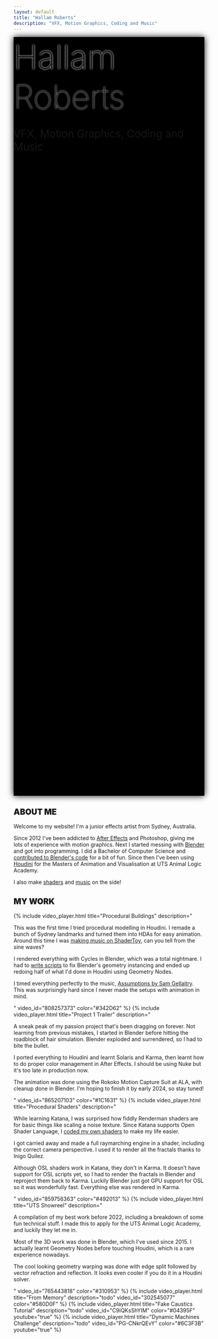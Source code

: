 ```yaml
---
layout: default
title: "Hallam Roberts"
description: "VFX, Motion Graphics, Coding and Music"
---
```

<div class="text-center d-flex align-items-center position-relative" style="height: 50vh; background-color: black; box-shadow: 0 0 16px black">
	<canvas id="home_canvas" class="w-100 h-100 position-absolute"></canvas>
	<div class="w-100">
		<div>
			<span id="home_firstname" class="text-white position-relative" style="font-size: min(9vw, 7em); font-weight: 200; text-shadow: 0 0 4px white;">Hallam</span>
			<span id="home_lastname" class="text-white position-relative" style="font-size: min(9vw, 7em); font-weight: 100; text-shadow: 0 0 4px white;">Roberts</span>
		</div>
		<p id="home_description" class="text-white position-relative" style="font-size: min(4vw, 2em); font-weight: 300;">VFX, Motion Graphics, Coding and Music</p>
	</div>
</div>

<script>
const canvasElem = document.getElementById("home_canvas");
const canvasCtx = canvasElem.getContext("2d", { alpha: false });
const first = document.getElementById("home_firstname");
const last = document.getElementById("home_lastname");
const desc = document.getElementById("home_description");
const duration = 120;
let offset = duration;

// From https://easings.net
function easeOutQuart(x) {
	return x * x * x * x;
}

// From https://gist.github.com/NeptunKid/61c71f9469f531bb9c01
(function() {
	var lastTime = 0;
	var vendors = ['ms', 'moz', 'webkit', 'o'];
	for (var x = 0; x < vendors.length && !window.requestAnimationFrame; ++x) {
		window.requestAnimationFrame = window[vendors[x]+'RequestAnimationFrame'];
		window.cancelAnimationFrame = window[vendors[x]+'CancelAnimationFrame'] || window[vendors[x]+'CancelRequestAnimationFrame'];
	}

	if (!window.requestAnimationFrame)
		window.requestAnimationFrame = function(callback, element) {
			var currTime = new Date().getTime();
			var timeToCall = Math.max(0, 16 - (currTime - lastTime));
			var id = window.setTimeout(function() { callback(currTime + timeToCall); }, 
			  timeToCall);
			lastTime = currTime + timeToCall;
			return id;
		};

	if (!window.cancelAnimationFrame)
		window.cancelAnimationFrame = function(id) {
			clearTimeout(id);
		};
}());

function resize() {
	canvasElem.width = window.innerWidth;
	canvasElem.height = window.innerHeight * 0.5;
}

window.addEventListener("resize", resize);
window.addEventListener("orientationchange", resize);
resize();

const particles = [];
const numParticles = 256;
let moveVariation = Math.random() > 0.5;
for (let i = 0; i < numParticles; ++i) {
	// X, Y, velocity X, velocity Y, speed, friend ID
	particles.push([Math.random() * canvasElem.width, Math.random() * canvasElem.height, 0, 0, Math.random(), Math.floor(Math.random() * numParticles)]);
}

canvasElem.addEventListener("mousemove", function(e) {
	let randomParticle = particles[Math.floor(Math.random() * particles.length)];
	randomParticle[0] = e.clientX;
	randomParticle[1] = e.clientY;
	randomParticle[2] = e.movementX * 0.3;
	randomParticle[3] = e.movementY * 0.3;
});

function draw() {
	// Update canvas
	for (let i = 0; i < particles.length; ++i) {
		let particle = particles[i];
		let oldX = particle[0];
		let oldY = particle[1];
		
		// Set velocity to move towards friend
		let friend = particles[particle[5]];
		const xDist = friend[0] - particle[0];
		const yDist = friend[1] - particle[1];

		// Two options for movement, not sure which is my favourite so use both
		if (moveVariation) {
			// Regular distance
			particle[2] += xDist * 0.001 * (0.01 + particle[4] * 0.1);
			particle[3] += yDist * 0.001 * (0.01 + particle[4] * 0.1);
		} else {
			// Normalised distance
			particle[2] += Math.sign(xDist) * (0.01 + particle[4] * 0.05);
			particle[3] += Math.sign(yDist) * (0.01 + particle[4] * 0.05);
		}
		
		// Dampen velocity
		particle[2] *= 0.995;
		particle[3] *= 0.995;

		// Add velocity to position
		particle[0] += particle[2];
		particle[1] += particle[3];

		// Wrap position
		if (particle[0] < 0) {
			particle[0] = canvasElem.width;
			oldX = particle[0];
		} else if (particle[0] > canvasElem.width) {
			particle[0] = 0;
			oldX = particle[0];
		}
		if (particle[1] < 0) {
			particle[1] = canvasElem.height;
			oldY = particle[1];
		} else if (particle[1] > canvasElem.height) {
			particle[1] = 0;
			oldY = particle[1];
		}

		// Draw line
		canvasCtx.strokeStyle = `rgb(${Math.min(128, Math.floor(xDist))},${Math.min(128, Math.floor(yDist))},128)`;
		canvasCtx.lineWidth = Math.min(512, 2 / particle[4]);
		canvasCtx.beginPath();
		canvasCtx.moveTo(oldX, oldY);
		canvasCtx.lineTo(particle[0], particle[1]);
		canvasCtx.stroke();
	}

	// Fade trails over time
	canvasCtx.fillStyle = "black";
	canvasCtx.globalAlpha = 0.012;
	canvasCtx.fillRect(0, 0, canvasElem.width, canvasElem.height);
	canvasCtx.globalAlpha = 1.0;

	// Move name labels
	if (offset > 0) {
		const eased = easeOutQuart(offset / duration);
		// Two options for movement, not sure which is my favourite so use both
		if (moveVariation) {
			// Up and down
			const pixels = `${eased * window.innerHeight * 0.5}px`;
			first.style.top = pixels;
			last.style.bottom = pixels;
		} else {
			// Left and right
			const pixels = `${eased * window.innerWidth * 0.5}px`;
			first.style.right = pixels;
			last.style.left = pixels;
		}
		offset--;
		desc.style.top = `${eased * 64}px`;
		desc.style.opacity = 1 - offset / duration;
	}
	window.requestAnimationFrame(draw);
}

window.requestAnimationFrame(draw);
</script>

<div class="container mt-5">
	<h2 class="mb-4" style="font-weight: 900;">ABOUT ME</h2>
	<div class="mb-5">
		<p>Welcome to my website! I'm a junior effects artist from Sydney, Australia.</p>
		<p>Since 2012 I've been addicted to <a href="https://github.com/MysteryPancake/After-Effects-Fun">After Effects</a> and Photoshop, giving me lots of experience with motion graphics. Next I started messing with <a href="https://github.com/MysteryPancake/Blender-Fun">Blender</a> and got into programming. I did a Bachelor of Computer Science and <a href="https://www.blender.org/about/credits/">contributed to Blender's code</a> for a bit of fun. Since then I've been using <a href="https://github.com/MysteryPancake/Houdini-Fun">Houdini</a> for the Masters of Animation and Visualisation at UTS Animal Logic Academy.</p>
		<p>I also make <a href="https://www.shadertoy.com/user/MysteryPancake/sort=love">shaders</a> and <a href="https://open.spotify.com/artist/22nPt6CqMzobrJySt4CaxK">music</a> on the side!</p>
	</div>
	<h2 class="mb-4" style="font-weight: 900;">MY WORK</h2>
	{% include video_player.html title="Procedural Buildings" description="<p>This was the first time I tried procedural modelling in Houdini. I remade a bunch of Sydney landmarks and turned them into HDAs for easy animation. Around this time I was <a href=\"https://www.shadertoy.com/view/cdXSWj\">making music on ShaderToy</a>, can you tell from the sine waves?</p><p>I rendered everything with Cycles in Blender, which was a total nightmare. I had to <a href=\"https://github.com/MysteryPancake/Houdini-Tools\">write scripts</a> to fix Blender's geometry instancing and ended up redoing half of what I'd done in Houdini using Geometry Nodes.</p><p>I timed everything perfectly to the music, <a href=\"https://open.spotify.com/track/4NczzeHBQPPDO0B9AAmB8d\">Assumptions by Sam Gellaitry</a>. This was surprisingly hard since I never made the setups with animation in mind.</p>" video_id="808257373" color="#342D62" %}
	{% include video_player.html title="Project 1 Trailer" description="<p>A sneak peak of my passion project that's been dragging on forever. Not learning from previous mistakes, I started in Blender before hitting the roadblock of hair simulation. Blender exploded and surrendered, so I had to bite the bullet.</p><p>I ported everything to Houdini and learnt Solaris and Karma, then learnt how to do proper color management in After Effects. I should be using Nuke but it's too late in production now.</p><p>The animation was done using the Rokoko Motion Capture Suit at ALA, with cleanup done in Blender. I'm hoping to finish it by early 2024, so stay tuned!</p>" video_id="865207103" color="#1C1631" %}
	{% include video_player.html title="Procedural Shaders" description="<p>While learning Katana, I was surprised how fiddly Renderman shaders are for basic things like scaling a noise texture. Since Katana supports Open Shader Language, I <a href=\"https://github.com/MysteryPancake/Katana-OSL-Shaders\">coded my own shaders</a> to make my life easier.</p><p>I got carried away and made a full raymarching engine in a shader, including the correct camera perspective. I used it to render all the fractals thanks to Inigo Quilez.</p><p>Although OSL shaders work in Katana, they don't in Karma. It doesn't have support for OSL scripts yet, so I had to render the fractals in Blender and reproject them back to Karma. Luckily Blender just got GPU support for OSL so it was wonderfully fast. Everything else was rendered in Karma.</p>" video_id="859756363" color="#492013" %}
	{% include video_player.html title="UTS Showreel" description="<p>A compilation of my best work before 2022, including a breakdown of some fun technical stuff. I made this to apply for the UTS Animal Logic Academy, and luckily they let me in.</p><p>Most of the 3D work was done in Blender, which I've used since 2015. I actually learnt Geometry Nodes before touching Houdini, which is a rare experience nowadays.</p><p>The cool looking geometry warping was done with edge split followed by vector refraction and reflection. It looks even cooler if you do it in a Houdini solver.</p>" video_id="765443818" color="#310953" %}
	{% include video_player.html title="From Memory" description="todo" video_id="302545077" color="#580D0F" %}
	{% include video_player.html title="Fake Caustics Tutorial" description="todo" video_id="C9iQKsShYIM" color="#04395F" youtube="true" %}
	{% include video_player.html title="Dynamic Machines Challenge" description="todo" video_id="PG-CNkrQEvY" color="#6C3F3B" youtube="true" %}
</div>